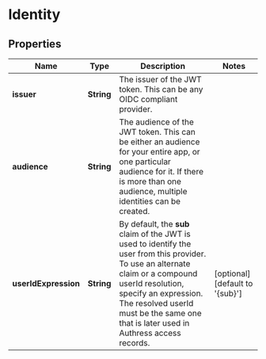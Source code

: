 # Identity

## Properties

Name | Type | Description | Notes
------------ | ------------- | ------------- | -------------
**issuer** | **String** | The issuer of the JWT token. This can be any OIDC compliant provider. | 
**audience** | **String** | The audience of the JWT token. This can be either an audience for your entire app, or one particular audience for it. If there is more than one audience, multiple identities can be created. | 
**userIdExpression** | **String** | By default, the **sub** claim of the JWT is used to identify the user from this provider. To use an alternate claim or a compound userId resolution, specify an expression. The resolved userId must be the same one that is later used in Authress access records. | [optional] [default to &#39;{sub}&#39;]


